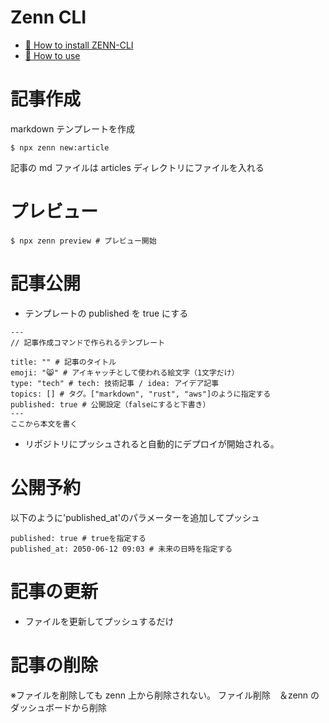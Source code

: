 # Zenn CLI

- [📘 How to install ZENN-CLI](https://zenn.dev/zenn/articles/install-zenn-cli)
- [📘 How to use](https://zenn.dev/zenn/articles/zenn-cli-guide)

# 記事作成

markdown テンプレートを作成

```
$ npx zenn new:article
```

記事の md ファイルは articles ディレクトリにファイルを入れる

# プレビュー

```
$ npx zenn preview # プレビュー開始
```

# 記事公開

- テンプレートの published を true にする

```
---
// 記事作成コマンドで作られるテンプレート

title: "" # 記事のタイトル
emoji: "😸" # アイキャッチとして使われる絵文字（1文字だけ）
type: "tech" # tech: 技術記事 / idea: アイデア記事
topics: [] # タグ。["markdown", "rust", "aws"]のように指定する
published: true # 公開設定（falseにすると下書き）
---
ここから本文を書く
```

- リポジトリにプッシュされると自動的にデプロイが開始される。

# 公開予約

以下のように'published_at'のパラメーターを追加してプッシュ

```
published: true # trueを指定する
published_at: 2050-06-12 09:03 # 未来の日時を指定する
```

# 記事の更新

- ファイルを更新してプッシュするだけ

# 記事の削除

※ファイルを削除しても zenn 上から削除されない。
ファイル削除　＆zenn のダッシュボードから削除
